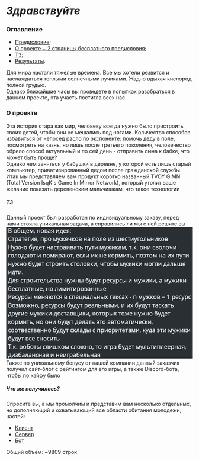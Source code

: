 # **_Здравствуйте_**
### Оглавление
 + [Предисловие](#Start);
 + [О проекте + 2 страницы бесплатного предисловия](#What?);
 + [ТЗ](#TZ);
 + [Результаты](#results).  
 
<a name="Start"></a>
Для мира настали тяжелые времена. Все мы хотели резвится и наслаждаться теплыми солнечными лучиками.
Жадно вдыхая кислород полной грудью.  
Однако ближайшие часы вы проведете в попытках разобраться в данном проекте, эта участь постигла
всех нас.
<a name="What?"></a>
### О проекте
Эта история стара как мир, человеку всегда нужно было пристроить своих детей, чтобы они не мешались
под ногами. Количество способов избавиться от непосед расло по экспоненте: помочь деду в поле,
посмотреть на казнь, но лишь после третьего поколения, человечество обрело способ актуальный
и по сей день - отправить сына к бабке, что может быть проще?  
Однако чем заняться у бабушки в деревне, у которой есть лишь старый компьютер, приватизированный
дедом после гражданской службы.  
Итак мы представляем вам продукт коротко названный TVOY GIMN (Total Version IsqK's Game In
Mirror Network), который утолит ваше желание показать деревенским мальчишкам, что такое технологии
<a name="TZ"></a>  
##### ТЗ
Данный проект был разработан по индивидуальному заказу, перед нами стояла уникальная задача, а
справились ли мы с ней решите вы
![Опапа, неудачно вышло](./rm_imgs/tz.jpg)
Также по уникальному бонусу от нашей компании данный заказчик получил сайт-блог с рейтингом для его
игры, а также Discord-бота, чтобы по кайфу было
<a name="results"></a>
##### Что же получилось?
Спросите вы, а мы промолчим и представим вам несколько отдельных, но дополняющий и охватывающий
все области обитания молодежи, частей:
+ [Клиент](./Client/readme.md)
+ [Сервер](./Server/readme.md)
+ [Бот](./Discord_bot/readme.md)  

Общий объем: ~9809 строк 
